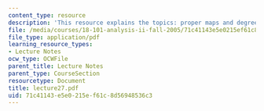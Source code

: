 ```yaml
---
content_type: resource
description: 'This resource explains the topics: proper maps and degree.'
file: /media/courses/18-101-analysis-ii-fall-2005/71c41143e5e0215ef61c8d56948536c3_lecture27.pdf
file_type: application/pdf
learning_resource_types:
- Lecture Notes
ocw_type: OCWFile
parent_title: Lecture Notes
parent_type: CourseSection
resourcetype: Document
title: lecture27.pdf
uid: 71c41143-e5e0-215e-f61c-8d56948536c3
---
```

